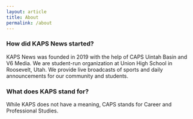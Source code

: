 ```yaml
---
layout: article
title: About
permalink: /about
---
```


<h3>How did KAPS News started?</h3>

<p>KAPS News was founded in 2019 with the help of CAPS Uintah Basin and V6 Media. We are student-run organization at Union High School in Roosevelt, Utah. We provide live broadcasts of sports and daily announcements for our community and students.</p>

<h3>What does KAPS stand for?</h3>

<p>While KAPS does not have a meaning, CAPS stands for Career and Professional Studies.</p>
